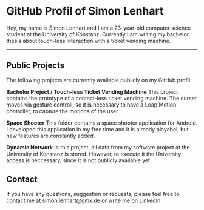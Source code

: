 # GitHub Profil of Simon Lenhart

Hey, my name is Simon Lenhart and I am a 23-year-old computer science student at the University of Konstanz. Currently I am writing my bachelor thesis about touch-less interaction with a ticket vending machine. 

*** 
## Public Projects 

The following projects are currently available publicly on my GitHub profil: 

**Bachelor Project / Touch-less Ticket Vending Machine** 
This project contains the prototype of a contact-less ticket vending machine. The curser moves via gesture controll, so it is necessary to have a Leap Motion controller, to capture the motions of the user. 

**Space Shooter** 
This folder contains a space shooter application for Android. I developed this application in my free time and it is already playabel, but new features are constantly added.

**Dynamic Network** 
In this project, all data from my software project at the University of Konstanz is stored. However, to execute it the University access is neccessary, since it is not publicly available yet. 

## Contact

If you have any questions, suggestion or requests, please feel free to contact me at simon.lenhart@gmx.de or write me on [LinkedIn](https://www.linkedin.com/in/simon-lenhart/)

